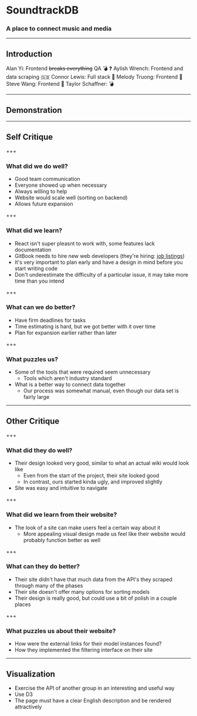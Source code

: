 # SoundtrackDB

### A place to connect music and media

---

## Introduction

Alan Yi: Frontend ~~breaks everything~~ QA :bomb: :question:
Aylish Wrench: Frontend and data scraping :gb: 
Connor Lewis: Full stack 🥞
Melody Truong: Frontend :fries: 
Steve Wang: Frontend :100: 
Taylor Schaffner: :bomb: 

---

## Demonstration

---

## Self Critique

+++

### What did we do well?
- Good team communication
- Everyone showed up when necessary
- Always willing to help
- Website would scale well (sorting on backend)
- Allows future expansion

+++

### What did we learn?
- React isn't super pleasnt to work with, some features lack documentation
- GitBook needs to hire new web developers (they're hiring: [job listings](https://gitbook.workable.com/))
- It's very important to plan early and have a design in mind before you start writing code
- Don't underestimate the difficulty of a particular issue, it may take more time than you intend

+++

### What can we do better?
- Have firm deadlines for tasks
- Time estimating is hard, but we got better with it over time
- Plan for expansion earlier rather than later

+++

### What puzzles us?
- Some of the tools that were required seem unnecessary
    - Tools which aren't industry standard
- What is a better way to connect data together
    - Our process was somewhat manual, even though our data set is fairly large

---

## Other Critique

+++

### What did they do well?
- Their design looked very good, similar to what an actual wiki would look like
    - Even from the start of the project, their site looked good
    - In contrast, ours started kinda ugly, and improved slightly
- Site was easy and intuitive to navigate

+++

### What did we learn from their website?
- The look of a site can make users feel a certain way about it
    - More appealing visual design made us feel like their website would probably function better as well

+++

### What can they do better?
- Their site didn't have that much data from the API's they scraped through many of the phases
- Their site doesn't offer many options for sorting models
- Their design is really good, but could use a bit of polish in a couple places

+++

### What puzzles us about their website?
- How were the external links for their model instances found? 
- How they implemented the filtering interface on their site

---

## Visualization

- Exercise the API of another group in an interesting and useful way
- Use D3
- The page must have a clear English description and be rendered attractively